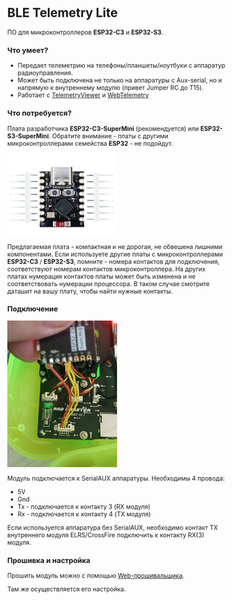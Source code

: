 # BLE Telemetry Lite

ПО для микроконтроллеров **ESP32-C3** и **ESP32-S3**.

### Что умеет?
 - Передает телеметрию на телефоны/планшеты/ноутбуки с аппаратур радиоуправления.
 - Может быть подключена не только на аппаратуры с Aux-serial, но и напрямую к внутреннему модулю (привет Jumper RC до T15).
 - Работает с [TelemetryViewer](https://github.com/RomanLut/android-taranis-smartport-telemetry/releases) и [WebTelemetry](http://telemetry.skydevices.ru)

### Что потребуется?
Плата разработчика **ESP32-C3-SuperMini** (рекомендуется) или **ESP32-S3-SuperMini**. Обратите внимание - платы с другими микроконтроллерами семейства **ESP32** - не подойдут.

<img src="https://github.com/BushlanovDev/ble-telemetry-lite/blob/main/images/esp32-c3-supermini_top.jpg?raw=true" width="50%" alt="ESP32-C3-SuperMini"/>

Предлагаемая плата - компактная и не дорогая, не обвешена лишними компонентами. Если используете другие платы с микроконтроллерами **ESP32-C3** / **ESP32-S3**, помните - номера контактов для подключения, соответствуют номерам контактов микроконтроллера. На других платах нумерация контактов платы может быть изменена и не соответствовать нумерации процессора. В таком случае смотрите даташит на вашу плату, чтобы найти нужные контакты.

### Подключение

<img src="https://github.com/BushlanovDev/ble-telemetry-lite/blob/main/images/esp32-c3-supermini_to_rm_pocket.jpg?raw=true" width="50%" alt="ESP32-C3-SuperMini"/>

Модуль подключается к SerialAUX аппаратуры. Необходимы 4 провода:
 - 5V
 - Gnd
 - Tx - подключается к контакту 3 (RX модуля)
 - Rx - подключается к контакту 4 (TX модуля)

Если используется аппаратура без SerialAUX, необходимо контакт TX внутреннего модуля ELRS/CrossFire подключить к контакту RX(3) модуля.

### Прошивка и настройка

Прошить модуль можно с помощью [Web-прошивальщика](https://configurator.skydevices.ru).

Там же осуществляется его настройка.
